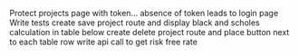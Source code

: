 Protect projects page with token... absence of token leads to login page
Write tests
create save project route and display black and scholes calculation in table below
create delete project route and place button next to each table row
write api call to get risk free rate